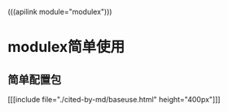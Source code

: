 (((apilink module="modulex")))
# modulex简单使用

## 简单配置包
[[[include file="./cited-by-md/baseuse.html" height="400px"]]]